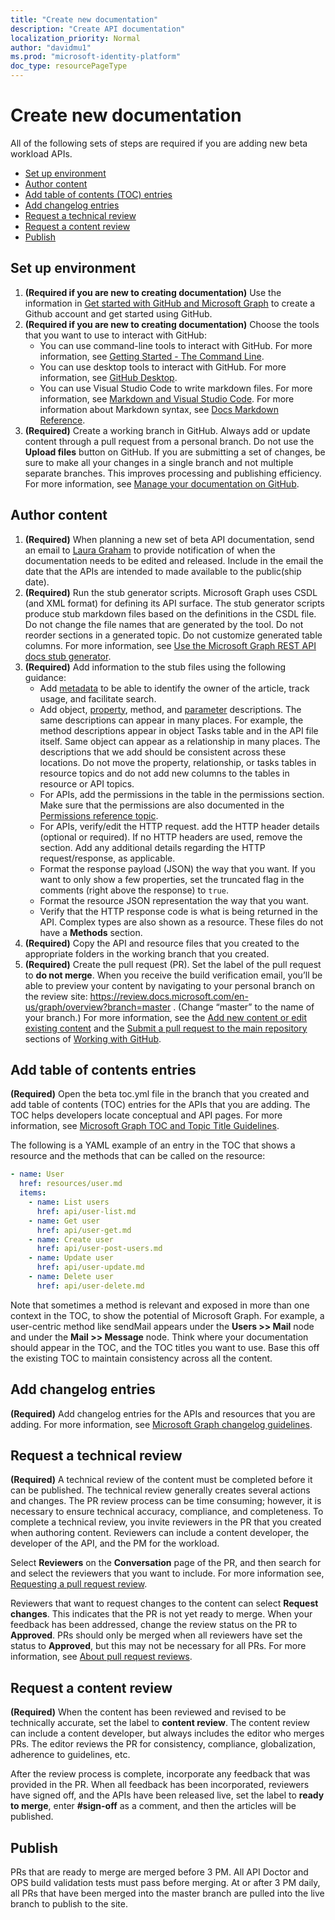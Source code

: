 ```yaml
---
title: "Create new documentation"
description: "Create API documentation"
localization_priority: Normal
author: "davidmu1"
ms.prod: "microsoft-identity-platform"
doc_type: resourcePageType
---
```


# Create new documentation 

All of the following sets of steps are required if you are adding new beta workload APIs.

- [Set up environment](#set-up-environment)
- [Author content](#author-content)
- [Add table of contents (TOC) entries](#add-table-of-contents-entries)
- [Add changelog entries](#add-changelog-entries)
- [Request a technical review](#request-a-technical-review)
- [Request a content review](#request-a-content-review)
- [Publish](#publish)

## Set up environment

1. **(Required if you are new to creating documentation)** Use the information in [Get started with GitHub and Microsoft Graph](https://msgo.azurewebsites.net/add/document/manage-content/get-started-with-github.html) to create a Github account and get started using GitHub.
2. **(Required if you are new to creating documentation)** Choose the tools that you want to use to interact with GitHub:
    - You can use command-line tools to interact with GitHub. For more information, see [Getting Started - The Command Line](https://git-scm.com/book/en/v2/Getting-Started-The-Command-Line).
    - You can use desktop tools to interact with GitHub. For more information, see [GitHub Desktop](https://desktop.github.com/).
    - You can use Visual Studio Code to write markdown files. For more information, see [Markdown and Visual Studio Code](https://code.visualstudio.com/Docs/languages/markdown). For more information about Markdown syntax, see [Docs Markdown Reference](https://review.docs.microsoft.com/help/contribute/markdown-reference?branch=master).
3. **(Required)** Create a working branch in GitHub. Always add or update content through a pull request from a personal branch. Do not use the **Upload files** button on GitHub. If you are submitting a set of changes, be sure to make all your changes in a single branch and not multiple separate branches. This improves processing and publishing efficiency. For more information, see [Manage your documentation on GitHub](https://msgo.azurewebsites.net/add/document/guidelines/manage-your-documentation.html#working-with-git-github-and-the-microsoft-graph-repo).

## Author content

1. **(Required)** When planning a new set of beta API documentation, send an email to [Laura Graham](mailto:lauragra@microsoft.com) to provide notification of when the documentation needs to be edited and released. Include in the email the date that the APIs are intended to made available to the public(ship date). 
2. **(Required)** Run the stub generator scripts. Microsoft Graph uses CSDL (and XML format) for defining its API surface. The stub generator scripts produce stub markdown files based on the definitions in the CSDL file. Do not change the file names that are generated by the tool. Do not reorder sections in a generated topic. Do not customize generated table columns. For more information, see [Use the Microsoft Graph REST API docs stub generator](https://msgo.azurewebsites.net/add/document/guidelines/stub-generator.html#scenario-and-usage).
3. **(Required)** Add information to the stub files using the following guidance:
    - Add [metadata](https://msgo.azurewebsites.net/add/document/guidelines/metadata.html) to be able to identify the owner of the article, track usage, and facilitate search.
    - Add object, [property](https://msgo.azurewebsites.net/add/document/guidelines/default-properties.html), method, and [parameter](https://msgo.azurewebsites.net/add/document/guidelines/parameters.html) descriptions. The same descriptions can appear in many places. For example, the method descriptions appear in object Tasks table and in the API file itself. Same object can appear as a relationship in many places. The descriptions that we add should be consistent across these locations. Do not move the property, relationship, or tasks tables in resource topics and do not add new columns to the tables in resource or API topics.
    - For APIs, add the permissions in the table in the permissions section. Make sure that the permissions are also documented in the [Permissions reference topic](https://docs.microsoft.com/graph/permissions-reference).
    - For APIs, verify/edit the HTTP request. add the HTTP header details (optional or required). If no HTTP headers are used, remove the section. Add any additional details regarding the HTTP request/response, as applicable.
    - Format the response payload (JSON) the way that you want. If you want to only show a few properties, set the truncated flag in the comments (right above the response) to `true`.
    - Format the resource JSON representation the way that you want.
    - Verify that the HTTP response code is what is being returned in the API. Complex types are also shown as a resource. These files do not have a **Methods** section.
3. **(Required)** Copy the API and resource files that you created to the appropriate folders in the working branch that you created.
4. **(Required)** Create the pull request (PR). Set the label of the pull request to **do not merge**. When you receive the build verification email, you’ll be able to preview your content by navigating to your personal branch on the review site: https://review.docs.microsoft.com/en-us/graph/overview?branch=master . (Change “master” to the name of your branch.)  For more information, see the [Add new content or edit existing content](https://msgo.azurewebsites.net/add/document/guidelines/manage-your-documentation.html#add-new-content-or-edit-existing-content) and the [Submit a pull request to the main repository](https://msgo.azurewebsites.net/add/document/guidelines/manage-your-documentation.html#submit-a-pull-request-to-the-main-repository) sections of [Working with GitHub](https://msgo.azurewebsites.net/add/document/guidelines/manage-your-documentation.html).

## Add table of contents entries

**(Required)** Open the beta toc.yml file in the branch that you created and add table of contents (TOC) entries for the APIs that you are adding. The TOC helps developers locate conceptual and API pages. For more information, see [Microsoft Graph TOC and Topic Title Guidelines](https://msgo.azurewebsites.net/add/document/guidelines/toc-and-topic-title.html). 

The following is a YAML example of an entry in the TOC that shows a resource and the methods that can be called on the resource:

```yaml
- name: User
  href: resources/user.md
  items:
    - name: List users
      href: api/user-list.md
    - name: Get user
      href: api/user-get.md
    - name: Create user
      href: api/user-post-users.md
    - name: Update user
      href: api/user-update.md
    - name: Delete user
      href: api/user-delete.md
```

Note that sometimes a method is relevant and exposed in more than one context in the TOC, to show the potential of Microsoft Graph. For example, a user-centric method like sendMail appears under the **Users >> Mail** node and under the **Mail >> Message** node.
Think where your documentation should appear in the TOC, and the TOC titles you want to use. Base this off the existing TOC to maintain consistency across all the content.

## Add changelog entries

**(Required)** Add changelog entries for the APIs and resources that you are adding. For more information, see [Microsoft Graph changelog guidelines](https://msgo.azurewebsites.net/add/document/guidelines/changelog.html).

## Request a technical review

**(Required)** A technical review of the content must be completed before it can be published. The technical review generally creates several actions and changes. The PR review process can be time consuming; however, it is necessary to ensure technical accuracy, compliance, and completeness. To complete a technical review, you invite reviewers in the PR that you created when authoring content. Reviewers can include a content developer, the developer of the API, and the PM for the workload. 

Select **Reviewers** on the **Conversation** page of the PR, and then search for and select the reviewers that you want to include. For more information see, [Requesting a pull request review](https://help.github.com/en/github/collaborating-with-issues-and-pull-requests/requesting-a-pull-request-review).

Reviewers that want to request changes to the content can select **Request changes**. This indicates that the PR is not yet ready to merge. When your feedback has been addressed, change the review status on the PR to **Approved**. PRs should only be merged when all reviewers have set the status to **Approved**, but this may not be necessary for all PRs. For more information, see [About pull request reviews](https://help.github.com/en/github/collaborating-with-issues-and-pull-requests/about-pull-request-reviews).

## Request a content review

**(Required)** When the content has been reviewed and revised to be technically accurate, set the label to **content review**. The content review can include a content developer, but always includes the editor who merges PRs. The editor reviews the PR for consistency, compliance, globalization, adherence to guidelines, etc. 

After the review process is complete, incorporate any feedback that was provided in the PR. When all feedback has been incorporated, reviewers have signed off, and the APIs have been released live, set the label to **ready to merge**, enter **#sign-off** as a comment, and then the articles will be published.

## Publish

 PRs that are ready to merge are merged before 3 PM. All API Doctor and OPS build validation tests must pass before merging. At or after 3 PM daily, all PRs that have been merged into the master branch are pulled into the live branch to publish to the site.

